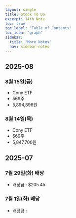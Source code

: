 ```yaml
---
layout: single
title: Stock To Do
excerpt: 14th Note
toc: true
toc_label: "Table of Contents"
toc_icon: "graph"
sidebar:
  title: "More Notes"
  nav: sidebar-notes
---
```


## 2025-08

### 8월 15일(금)
- Cony ETF
- 569주
- 5,894,896원

### 8월 14일(목)
- Cony ETF
- 569주
- 5,847,700원

## 2025-07

### 7월 29일(화) 배당
- 배당금 : $205.45

### 7월 1일(화) 배당
- 배당금 : 
